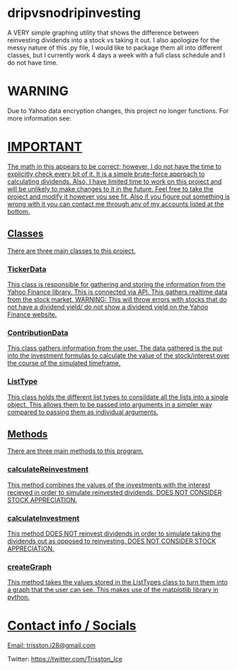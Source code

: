 # dripvsnodripinvesting
A VERY simple graphing utility that shows the difference between reinvesting dividends into a stock vs taking it out. I also apologize for the messy nature of 
this .py file, I would like to package them all into different classes, but I currently work 4 days a week with a full class schedule and I do not have time. 

<h1>WARNING</h1>
Due to Yahoo data encryption changes, this project no longer functions. For more information see: <a href="https://pypi.org/project/yfinance/">

<h1>
IMPORTANT
  
</h1>

The math in this appears to be correct; however, I do not have the time to explicitly check every bit of it. It is a simple brute-force approach to calculating dividends. Also, I have limited time to work on this project and will be unlikely to make changes to it in the future. Feel free to take the project and modify it however you see fit. Also if you figure out something is wrong with it you can contact me through any of my accounts listed at the bottom. 

<h2>
Classes
</h2>

There are three main classes to this project.

<h3>
TickerData
</h3>
This class is responsible for gathering and storing the information from the Yahoo Finance library. This is connected via API. This gathers realtime data from the stock market. WARNING: This will throw errors with stocks that do not have a dividend yield/ do not show a dividend yield on the Yahoo Finance website. 

<h3>
ContributionData
</h3>
This class gathers information from the user. The data gathered is the put into the investment formulas to calculate the value of the stock/interest over the course of the simulated timeframe.

<h3>
ListType
</h3>
This class holds the different list types to consildate all the lists into a single object. This allows them to be passed into arguments in a simpler way compared to passing them as individual arguments. 

<h2>
Methods
</h2>

There are three main methods to this program.

<h3>
calculateReinvestment
</h3>
This method combines the values of the investments with the interest recieved in order to simulate reinvested dividends. DOES NOT CONSIDER STOCK APPRECIATION. 

<h3>
calculateInvestment
</h3>
This method DOES NOT reinvest dividends in order to simulate taking the dividends out as opposed to reinvesting. DOES NOT CONSIDER STOCK APPRECIATION. 

<h3>
createGraph
</h3>
This method takes the values stored in the ListTypes class to turn them into a graph that the user can see. This makes use of the matplotlib library in python. 

<h1>
Contact info / Socials
</h1>

Email: trisston.i28@gmail.com

Twitter: https://twitter.com/Trisston_Ice


